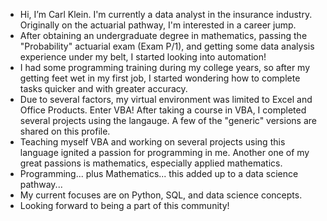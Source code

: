 - Hi, I’m Carl Klein. I'm currently a data analyst in the insurance industry. Originally on the actuarial pathway, I'm interested in a career jump.
- After obtaining an undergraduate degree in mathematics, passing the "Probability" actuarial exam (Exam P/1), and getting some data analysis experience under my belt, I started looking into automation! 
- I had some programming training during my college years, so after my getting feet wet in my first job, I started wondering how to complete tasks quicker and with greater accuracy.
- Due to several factors, my virtual environment was limited to Excel and Office Products. Enter VBA! After taking a course in VBA, I completed several projects using the langauge. A few of the "generic" versions are shared on this profile.
- Teaching myself VBA and working on several projects using this language ignited a passion for programming in me. Another one of my great passions is mathematics, especially applied mathematics.
- Programming... plus Mathematics... this added up to a data science pathway...
- My current focuses are on Python, SQL, and data science concepts.
- Looking forward to being a part of this community!

<!---
clickityKlein/clickityKlein is a ✨ special ✨ repository because its `README.md` (this file) appears on your GitHub profile.
You can click the Preview link to take a look at your changes.
--->
